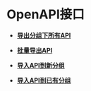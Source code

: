# OpenAPI接口<a name="apig-phapi-180911237"></a>

-   **[导出分组下所有API](导出分组下所有API-106.md)**  

-   **[批量导出API](批量导出API-107.md)**  

-   **[导入API到新分组](导入API到新分组-108.md)**  

-   **[导入API到已有分组](导入API到已有分组-109.md)**  


